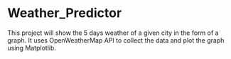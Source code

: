 # Weather_Predictor

This project will show the 5 days weather of a given city in the form of a graph.
It uses OpenWeatherMap API to collect the data and plot the graph using Matplotlib.
